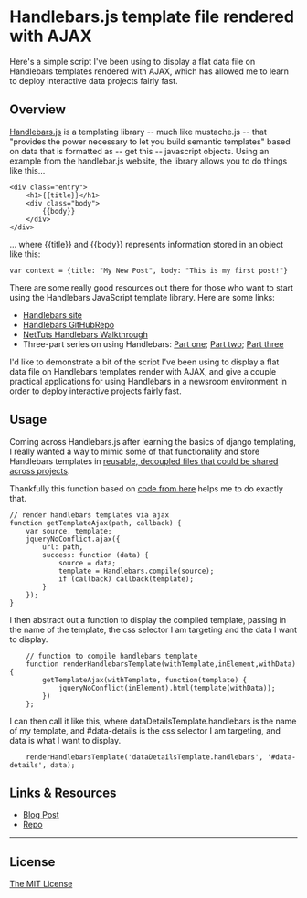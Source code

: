 # Handlebars.js template file rendered with AJAX

Here's a simple script I've been using to display a flat data file on Handlebars templates rendered with AJAX, which has allowed me to learn to deploy interactive data projects fairly fast.

## Overview

[Handlebars.js](http://handlebarsjs.com/) is a templating library -- much like mustache.js -- that "provides the power necessary to let you build semantic templates" based on data that is formatted as -- get this -- javascript objects. Using an example from the handlebar.js website, the library allows you to do things like this...

	<div class="entry">
		<h1>{{title}}</h1>
		<div class="body">
			{{body}}
		</div>
	</div>

… where {{title}} and {{body}} represents information stored in an object like this:

	var context = {title: "My New Post", body: "This is my first post!"}

There are some really good resources out there for those who want to start using the Handlebars JavaScript template library. Here are some links:

- [Handlebars site](http://handlebarsjs.com/)
- [Handlebars GitHubRepo](https://github.com/wycats/handlebars.js/)
- [NetTuts Handlebars Walkthrough](http://net.tutsplus.com/tutorials/javascript-ajax/introduction-to-handlebars/)
- Three-part series on using Handlebars: [Part one](http://blog.teamtreehouse.com/getting-started-with-handlebars-js); [Part two](http://blog.teamtreehouse.com/code/handlebars-js-part-2-partials-and-helpers/); [Part three](http://blog.teamtreehouse.com/handlebars-js-part-3-tips-and-tricks)

I'd like to demonstrate a bit of the script I've been using to display a flat data file on Handlebars templates render with AJAX, and give a couple practical applications for using Handlebars in a newsroom environment in order to deploy interactive projects fairly fast.

## Usage

Coming across Handlebars.js after learning the basics of django templating, I really wanted a way to mimic some of that functionality and store Handlebars templates in [reusable, decoupled files that could be shared across projects](https://github.com/wycats/handlebars.js/issues/82).

Thankfully this function based on [code from here](http://berzniz.com/post/24743062344/handling-handlebars-js-like-a-pro) helps me to do exactly that.

	// render handlebars templates via ajax
	function getTemplateAjax(path, callback) {
	    var source, template;
	    jqueryNoConflict.ajax({
	        url: path,
	        success: function (data) {
	            source = data;
	            template = Handlebars.compile(source);
	            if (callback) callback(template);
	        }
	    });
	}

I then abstract out a function to display the compiled template, passing in the name of the template, the css selector I am targeting and the data I want to display.

        // function to compile handlebars template
        function renderHandlebarsTemplate(withTemplate,inElement,withData){
            getTemplateAjax(withTemplate, function(template) {
                jqueryNoConflict(inElement).html(template(withData));
            })
        };

I can then call it like this, where dataDetailsTemplate.handlebars is the name of my template, and #data-details is the css selector I am targeting, and data is what I want to display.

        renderHandlebarsTemplate('dataDetailsTemplate.handlebars', '#data-details', data);

## Links & Resources

- [Blog Post](http://www.chrislkeller.com/some-thoughts-after-a-couple-months-with-tabl)
- [Repo](https://gist.github.com/4700210)

----

## License

[The MIT License](http://opensource.org/licenses/MIT)
